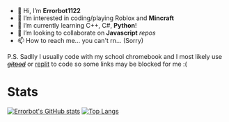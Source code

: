 - 👋 Hi, I’m **Errorbot1122**
- 👀 I’m interested in coding/playing Roblox and **Mincraft**
- 🌱 I’m currently learning C++, C#, **Python**!
- 💞️ I’m looking to collaborate on **Javascript** *repos*
- 📫 How to reach me... you can't rn... (Sorry)

P.S. Sadlly I usually code with my school chromebook and I most likely use *~~[gitpod](gitpod.io)~~* or [replit](https://replit.com/@ErrorbotTHE2nd) to code so some links may be blocked for me :(

<!---
ErrorBot1122/ErrorBot1122 is a ✨ special ✨ repository because its `README.md` (this file) appears on your GitHub profile.
You can click the Preview link to take a look at your changes.
--->

# Stats
[![Errorbot's GitHub stats](https://github-readme-stats.vercel.app/api?username=errorbot1122&show_icons=true&theme=city_lights&count_private=true)](https://github.com/anuraghazra/github-readme-stats)
[![Top Langs](https://github-readme-stats.vercel.app/api/top-langs/?username=errorbot1122&show_icons=true&theme=city_lights&layout=compact&langs_count=3)](https://github.com/anuraghazra/github-readme-stats)
